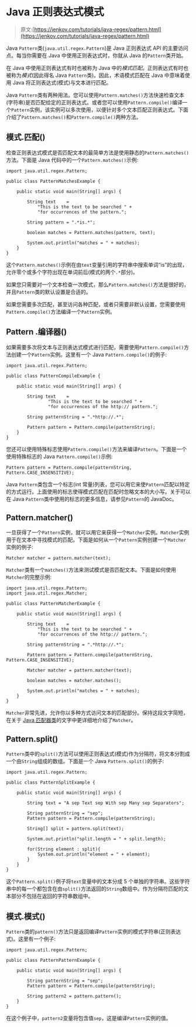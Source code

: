 # Java 正则表达式模式

> 原文:[https://jenkov.com/tutorials/java-regex/pattern.html](https://jenkov.com/tutorials/java-regex/pattern.html)

Java `Pattern`类(`java.util.regex.Pattern`)是 Java 正则表达式 API 的主要访问点。每当你需要在 Java 中使用正则表达式时，你就从 Java 的`Pattern`类开始。

在 Java 中使用正则表达式有时也被称为 Java 中的*模式匹配*。正则表达式有时也被称为*模式*(因此得名 Java `Pattern`类)。因此，术语模式匹配在 Java 中意味着使用 Java 将正则表达式(模式)与文本进行匹配。

Java `Pattern`类有两种用法。您可以使用`Pattern.matches()`方法快速检查文本(字符串)是否匹配给定的正则表达式。或者您可以使用`Pattern.compile()`编译一个`Pattern`实例，该实例可以多次使用，以便针对多个文本匹配正则表达式。下面介绍了`Pattern.matches()`和`Pattern.compile()`两种方法。

## 模式.匹配()

检查正则表达式模式是否匹配文本的最简单方法是使用静态的`Pattern.matches()`方法。下面是 Java 代码中的一个`Pattern.matches()`示例:

```
import java.util.regex.Pattern;

public class PatternMatchesExample {

    public static void main(String[] args) {

        String text    =
            "This is the text to be searched " +
            "for occurrences of the pattern.";

        String pattern = ".*is.*";

        boolean matches = Pattern.matches(pattern, text);

        System.out.println("matches = " + matches);
    }
}

```

这个`Pattern.matches()`示例在由`text`变量引用的字符串中搜索单词“is”的出现，允许零个或多个字符出现在单词前后(模式的两个`.*`部分)。

如果您只需要对一个文本检查一次模式，那么`Pattern.matches()`方法是很好的，并且`Pattern`类的默认设置是合适的。

如果您需要多次匹配，甚至访问各种匹配，或者只需要非默认设置，您需要使用`Pattern.compile()`方法编译一个`Pattern`实例。

## Pattern .编译器()

如果需要多次将文本与正则表达式模式进行匹配，需要使用`Pattern.compile()`方法创建一个`Pattern`实例。这里有一个 Java `Pattern.compile()`的例子:

```
import java.util.regex.Pattern;

public class PatternCompileExample {

    public static void main(String[] args) {

        String text    =
                "This is the text to be searched " +
                "for occurrences of the http:// pattern.";

        String patternString = ".*http://.*";

        Pattern pattern = Pattern.compile(patternString);
    }
}

```

您还可以使用特殊标志使用`Pattern.compile()`方法来编译`Pattern`。下面是一个使用特殊标志的 Java `Pattern.compile()`示例:

```
Pattern pattern = Pattern.compile(patternString, Pattern.CASE_INSENSITIVE);

```

Java `Pattern`类包含一个标志(int 常量)列表，您可以用它来使`Pattern`匹配以特定的方式运行。上面使用的标志使得模式匹配在匹配时忽略文本的大小写。关于可以在 Java `Pattern`类中使用的标志的更多信息，请参见`Pattern`的 JavaDoc。

## Pattern.matcher()

一旦获得了一个`Pattern`实例，就可以用它来获得一个`Matcher`实例。`Matcher`实例用于在文本中寻找模式的匹配。下面是如何从一个`Pattern`实例创建一个`Matcher`实例的例子:

```
Matcher matcher = pattern.matcher(text);

```

`Matcher`类有一个`matches()`方法来测试模式是否匹配文本。下面是如何使用`Matcher`的完整示例:

```
import java.util.regex.Pattern;
import java.util.regex.Matcher;

public class PatternMatcherExample {

    public static void main(String[] args) {

        String text    =
            "This is the text to be searched " +
            "for occurrences of the http:// pattern.";

        String patternString = ".*http://.*";

        Pattern pattern = Pattern.compile(patternString, Pattern.CASE_INSENSITIVE);

        Matcher matcher = pattern.matcher(text);

        boolean matches = matcher.matches();

        System.out.println("matches = " + matches);
    }
}

```

`Matcher`非常先进，允许你以多种方式访问文本的匹配部分。保持这段文字简短，在关于 [Java 匹配器类](matcher.html)的文字中更详细地介绍了`Matcher`。

## Pattern.split()

`Pattern`类中的`split()`方法可以使用正则表达式(模式)作为分隔符，将文本分割成一个由`String`组成的数组。下面是一个 Java `Pattern.split()`的例子:

```
import java.util.regex.Pattern;

public class PatternSplitExample {

    public static void main(String[] args) {

        String text = "A sep Text sep With sep Many sep Separators";

        String patternString = "sep";
        Pattern pattern = Pattern.compile(patternString);

        String[] split = pattern.split(text);

        System.out.println("split.length = " + split.length);

        for(String element : split){
            System.out.println("element = " + element);
        }
    }
}

```

这个`Pattern.split()`例子将`text`变量中的文本分成 5 个单独的字符串。这些字符串中的每一个都包含在由`split()`方法返回的`String`数组中。作为分隔符匹配的文本部分不包括在返回的字符串数组中。

## 模式.模式()

`Pattern`类的`pattern()`方法只是返回编译`Pattern`实例的模式字符串(正则表达式)。这里有一个例子:

```
import java.util.regex.Pattern;

public class PatternPatternExample {

    public static void main(String[] args) {

        String patternString = "sep";
        Pattern pattern = Pattern.compile(patternString);

        String pattern2 = pattern.pattern();
    }
}

```

在这个例子中，`pattern2`变量将包含值`sep`，这是编译`Pattern`实例的值。